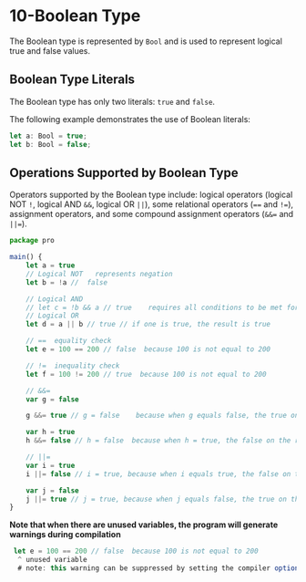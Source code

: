 # 10-Boolean Type

The Boolean type is represented by `Bool` and is used to represent logical true and false values.

## Boolean Type Literals

The Boolean type has only two literals: `true` and `false`.

The following example demonstrates the use of Boolean literals:

```javascript
let a: Bool = true;
let b: Bool = false;
```

## Operations Supported by Boolean Type

Operators supported by the Boolean type include: logical operators (logical NOT `!`, logical AND `&&`, logical OR `||`), some relational operators (`==` and `!=`), assignment operators, and some compound assignment operators (`&&=` and `||=`).

```javascript
package pro

main() {
    let a = true
    // Logical NOT   represents negation
    let b = !a //  false

    // Logical AND
    // let c = !b && a // true    requires all conditions to be met for the result to be true
    // Logical OR
    let d = a || b // true // if one is true, the result is true

    // ==  equality check
    let e = 100 == 200 // false  because 100 is not equal to 200

    // !=  inequality check
    let f = 100 != 200 // true  because 100 is not equal to 200

    // &&=
    var g = false

    g &&= true // g = false    because when g equals false, the true on the right side of &&= is not executed

    var h = true
    h &&= false // h = false  because when h = true, the false on the right side of &&= is executed

    // ||=
    var i = true
    i ||= false // i = true, because when i equals true, the false on the right side of ||= is not executed

    var j = false
    j ||= true // j = true, because when j equals false, the true on the right side of ||= is executed
}

```

**Note that when there are unused variables, the program will generate warnings during compilation**

```javascript
 let e = 100 == 200 // false  because 100 is not equal to 200
  ^ unused variable
  # note: this warning can be suppressed by setting the compiler option `-Woff unused`
```